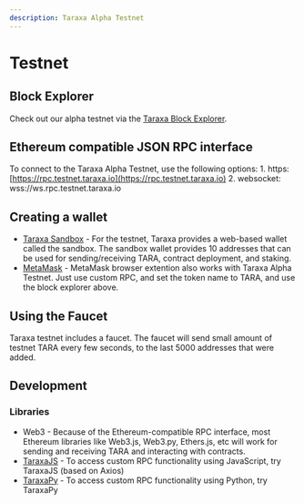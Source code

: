 ```yaml
---
description: Taraxa Alpha Testnet
---
```


# Testnet

## Block Explorer

Check out our alpha testnet via the [Taraxa Block Explorer](https://explorer.testnet.taraxa.io/).

## Ethereum compatible JSON RPC interface

To connect to the Taraxa Alpha Testnet, use the following options: 1. https: [https://rpc.testnet.taraxa.io](https://rpc.testnet.taraxa.io) 2. websocket: wss://ws.rpc.testnet.taraxa.io

## Creating a wallet

* [Taraxa Sandbox](https://sandbox.testnet.taraxa.io) - For the testnet, Taraxa provides a web-based wallet called the sandbox.  The sandbox wallet provides 10 addresses that can be used for sending/receiving TARA, contract deployment, and staking.
* [MetaMask](https://metamask.io/) - MetaMask browser extention also works with Taraxa Alpha Testnet. Just use custom RPC, and set the token name to TARA, and use the block explorer above.

## Using the Faucet

Taraxa testnet includes a faucet. The faucet will send small amount of testnet TARA every few seconds, to the last 5000 addresses that were added.

## Development

### Libraries

* Web3 - Because of the Ethereum-compatible RPC interface, most Ethereum libraries like Web3.js, Web3.py, Ethers.js, etc will work for sending and receiving TARA and interacting with contracts.
* [TaraxaJS](https://github.com/Taraxa-project/taraxa-js) - To access custom RPC functionality using JavaScript, try TaraxaJS \(based on Axios\)
* [TaraxaPy](https://github.com/Taraxa-project/taraxa-py) - To access custom RPC functionality using Python, try TaraxaPy

